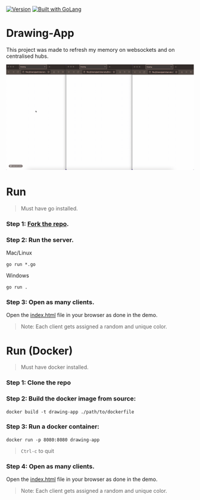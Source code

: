[![Version](https://img.shields.io/badge/goversion-1.18.x-blue.svg)](https://golang.org)
<a href="https://golang.org"><img src="https://img.shields.io/badge/powered_by-Go-3362c2.svg?style=flat-square" alt="Built with GoLang"></a>

# Drawing-App
This project was made to refresh my memory on websockets and on centralised hubs.

![demo giphy](demo.gif)

# Run
> Must have go installed.
### Step 1: [Fork the repo](https://github.com/Lambels/drawing-app/fork).
### Step 2: Run the server.
Mac/Linux
```
go run *.go
```
Windows
```
go run .
```
### Step 3: Open as many clients.
Open the [index.html](client/index.html) file in your browser as done in the demo.
> Note: Each client gets assigned a random and unique color.

# Run (Docker)
> Must have docker installed.
### Step 1: Clone the repo
### Step 2: Build the docker image from source:
```
docker build -t drawing-app ./path/to/dockerfile
```
### Step 3: Run a docker container:
```
docker run -p 8080:8080 drawing-app
```
> `Ctrl-c` to quit
### Step 4: Open as many clients.
Open the [index.html](client/index.html) file in your browser as done in the demo.
> Note: Each client gets assigned a random and unique color.